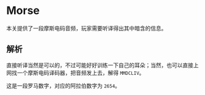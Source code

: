 # Morse

本关提供了一段摩斯电码音频，玩家需要听译得出其中暗含的信息。

## 解析

直接听译当然是可以的，不过可能好好训练一下自己的耳朵；当然，也可以直接上网找一个摩斯电码译码器，把音频发上去，解得 `MMDCLIV`。

这是一段罗马数字，对应的阿拉伯数字为 `2654`。
